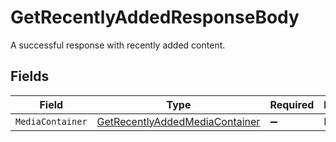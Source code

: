 # GetRecentlyAddedResponseBody

A successful response with recently added content.


## Fields

| Field                                                                                     | Type                                                                                      | Required                                                                                  | Description                                                                               |
| ----------------------------------------------------------------------------------------- | ----------------------------------------------------------------------------------------- | ----------------------------------------------------------------------------------------- | ----------------------------------------------------------------------------------------- |
| `MediaContainer`                                                                          | [GetRecentlyAddedMediaContainer](../../Models/Requests/GetRecentlyAddedMediaContainer.md) | :heavy_minus_sign:                                                                        | N/A                                                                                       |